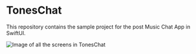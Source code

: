 # TonesChat

This repository contains the sample project for the post Music Chat App in SwiftUI.

![Image of all the screens in TonesChat](https://github.com/rudrankriyam/TonesChat/music_chat_all_screens.png)

